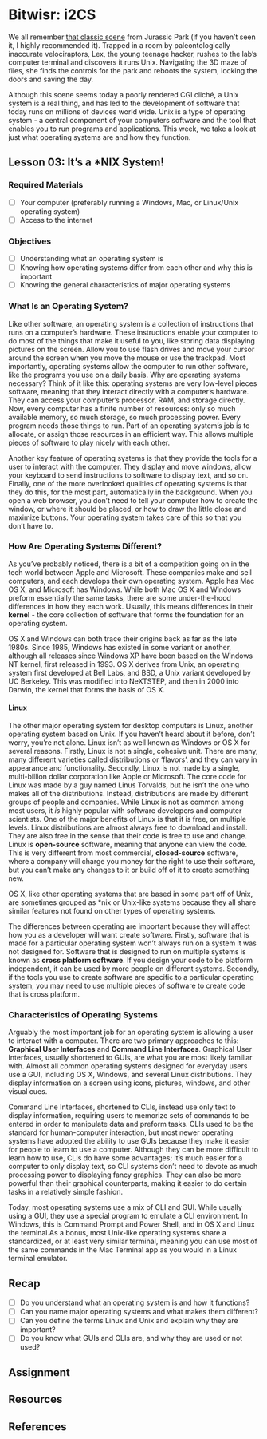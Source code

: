 # Bitwisr: i2CS
We all remember [that classic scene](http://www.wired.com/2015/06/tech-time-warp-time-unix-saved-day-jurassic-park/) from Jurassic Park (if you haven’t seen it, I highly recommended it). Trapped in a room by paleontologically inaccurate velociraptors, Lex, the young teenage hacker, rushes to the lab’s computer terminal and discovers it runs Unix. Navigating the 3D maze of files, she finds the controls for the park and reboots the system, locking the doors and saving the day.

Although this scene seems today a poorly rendered CGI cliché, a Unix system is a real thing, and has led to the development of software that today runs on millions of devices world wide. Unix is a type of operating system - a central component of your computers software and the tool that enables you to run programs and applications. This week, we take a look at just what operating systems are and how they function.

## Lesson 03: It’s a *NIX System!
### Required Materials
* [ ] Your computer (preferably running a Windows, Mac, or Linux/Unix operating system)
* [ ] Access to the internet

### Objectives
* [ ] Understanding what an operating system is
* [ ] Knowing how operating systems differ from each other and why this is important
* [ ] Knowing the general characteristics of major operating systems

### What Is an Operating System?
Like other software, an operating system is a collection of instructions that runs on a computer’s hardware. These instructions enable your computer to do most of the things that make it useful to you, like storing data displaying pictures on the screen. Allow you to use flash drives and move your cursor around the screen when you move the mouse or use the trackpad. Most importantly, operating systems allow the computer to run other software, like the programs you use on a daily basis. Why are operating systems necessary? Think of it like this: operating systems are very low-level pieces software, meaning that they interact directly with a computer’s hardware. They can access your computer’s processor, RAM, and storage directly. Now, every computer has a finite number of resources: only so much available memory, so much storage, so much processing power. Every program needs those things to run. Part of an operating system’s job is to allocate, or assign those resources in an efficient way. This allows multiple pieces of software to play nicely with each other.

Another key feature of operating systems is that they provide the tools for a user to interact with the computer. They display  and move windows, allow your keyboard to send instructions to software to display text, and so on. Finally, one of the more overlooked qualities of operating systems is that they do this, for the most part, automatically in the background. When you open a web browser, you don’t need to tell your computer how to create the window, or where it should be placed, or how to draw the little close and maximize buttons. Your operating system takes care of this so that you don’t have to.

### How Are Operating Systems Different?
As you’ve probably noticed, there is a bit of a competition going on in the tech world between Apple and Microsoft. These companies make and sell computers, and each develops their own operating system. Apple has Mac OS X, and Microsoft has Windows. While both Mac OS X and Windows preform essentially the same tasks, there are some under-the-hood differences in how they each work. Usually, this means differences in their **kernel** - the core collection of software that forms the foundation for an operating system.

OS X and Windows can both trace their origins back as far as the late 1980s. Since 1985, Windows has existed in some variant or another, although all releases since Windows XP have been based on the Windows NT kernel, first released in 1993. OS X derives from Unix, an operating system first developed at Bell Labs, and BSD, a Unix variant developed by UC Berkeley. This was modified into NeXTSTEP, and then in 2000 into Darwin, the kernel that forms the basis of OS X.

#### Linux
The other major operating system for desktop computers is Linux, another operating system based on Unix. If you haven’t heard about it before, don’t worry, you’re not alone. Linux isn’t as well known as Windows or OS X for several reasons. Firstly, Linux is not a single, cohesive unit. There are many, many different varieties called distributions or ‘flavors’, and they can vary in appearance and functionality. Secondly, Linux is not made by a single, multi-billion dollar corporation like Apple or Microsoft. The core code for Linux was made by a guy named Linus Torvalds, but he isn’t the one who makes all of the distributions. Instead, distributions are made by different groups of people and companies. While Linux is not as common among most users, it *is* highly popular with software developers and computer scientists. One of the major benefits of Linux is that it is free, on multiple levels. Linux distributions are almost always free to download and install. They are also free in the sense that their code is free to use and change. Linux is **open-source** software, meaning that anyone can view the code. This is very different from most commercial, **closed-source** software, where a company will charge you money for the right to use their software, but you can’t make any changes to it or build off of it to create something new.

OS X, like other operating systems that are based in some part off of Unix, are sometimes grouped as *nix or Unix-like systems because they all share similar features not found on other types of operating systems.

The differences between operating are important because they will affect how you as a developer will want create software. Firstly, software that is made for a particular operating system won’t always run on a system it was not designed for. Software that is designed to run on multiple systems is known as **cross platform software**. If you design your code to be platform independent, it can be used by more people on different systems. Secondly, if the tools you use to create software are specific to a particular operating system, you may need to use multiple pieces of software to create code that is cross platform.

### Characteristics of Operating Systems
Arguably the most important job for an operating system is allowing a user to interact with a computer. There are two primary approaches to this: **Graphical User Interfaces** and **Command Line Interfaces**. Graphical User Interfaces, usually shortened to GUIs, are what you are most likely familiar with. Almost all common operating systems designed for everyday users use a GUI, including OS X, Windows, and several Linux distributions. They display information on a screen using icons, pictures, windows, and other visual cues.

Command Line Interfaces, shortened to CLIs, instead use only text to display information, requiring users to memorize sets of commands to be entered in order to manipulate data and preform tasks. CLIs used to be the standard for human-computer interaction, but most newer operating systems have adopted the ability to use GUIs because they make it easier for people to learn to use a computer. Although they can be more difficult to learn how to use, CLIs do have some advantages; it’s much easier for a computer to only display text, so CLI systems don’t need to devote as much processing power to displaying fancy graphics. They can also be more powerful than their graphical counterparts, making it easier to do certain tasks in a relatively simple fashion.

Today, most operating systems use a mix of CLI and GUI. While usually using a GUI, they use a special program to emulate a CLI environment. In Windows, this is Command Prompt and Power Shell, and in OS X and Linux the terminal.As a bonus, most Unix-like operating systems share a standardized, or at least very similar terminal, meaning you can use most of the same commands in the Mac Terminal app as you would in a Linux terminal emulator.

## Recap
* [ ] Do you understand what an operating system is and how it functions?
* [ ] Can you name major operating systems and what makes them different?
* [ ] Can you define the terms Linux and Unix and explain why they are important?
* [ ] Do you know what GUIs and CLIs are, and why they are used or not used?

## Assignment

## Resources

## References
